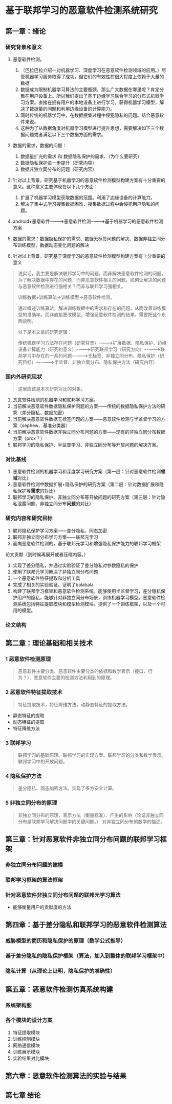 # 基于联邦学习的恶意软件检测系统研究

## 第一章：绪论

### 研究背景和意义

1. 恶意软件检测。
   1. （巴拉巴拉介绍一对机器学习、深度学习在恶意软件检测领域的应用。）尽管机器学习服务取得了成功，但它们的有效性在很大程度上依赖于大量的数据
   1. 数据成为限制机器学习算法的主要瓶颈。那么广大数据在哪里呢？肯定分散在用户设备上。所以我们提出了基于边缘学习联合学习的分布式机器学习方案。直接在拥有用户的本地设备上进行学习，获得机器学习模型，解决了数据量的问题和利用边缘设备的计算能力。
   2. 同时传统的机器学习中，在数据搜集过程中侵犯隐私的问题。结合恶意软件来说。
   3. 这种为了从数据角度对机器学习模型进行提升思想，需要解决如下三个数据问题或者满足以下三个数据方面的需求。
2. 数据的需求，数据的问题：

   1. 数据量扩充的需求 和 数据隐私保护的需求、（为什么要研究）
   2. 数据隐私保护进一步提升（研究内容）
   3. 数据非独立同分布的问题（研究内容）
3. 针对以上背景，研究基于机器学习的恶意软件检测模型构建方案有十分重要的意义。这种意义主要体现在以下几个方面：

   1. 扩展了机器学习模型获取数据的范围。利用了边缘设备的计算能力。
   2. 解决了集中式学习搜集数据困难、搜集数据过程中会侵犯用户隐私的问题。
4. android+恶意软件---->恶意软件检测---->基于机器学习的恶意软件检测方案
5. 数据的需求：数据隐私保护的需求、数据无标签问题的解决、数据非独立同分布训练模型、数据动态变化问题的解决
6. 针对以上背景，研究基于深度学习的恶意软件检测模型构建方案有十分重要的意义

> 说实话，我主要是解决联邦学习中的问题，而非解决恶意软件检测的问题。为了解决数据中存在的问题，而非恶意软件相关的问题。如何让解决的问题与恶意软件检测进行强相关？而非与联邦学习强相关。
>
> 训练数据+训练算法->训练模型->恶意软件检测。
>
> 通过概述训练算法，解决训练数据中的需求和存在的问题，从而改善训练模型的准确率。而非直接更改模型，增强恶意软件检测的结果。需要把这个东西说明。
>
> 以下是本文章的研究逻辑：
>
> 传统机器学习方法存在问题（研究背景）---->扩展数据、隐私保护、边缘设备计算能力（研究的意义）---->研究联邦学习（研究方向）----->联邦学习中存在的一系列问题----->无标签、非独立同分布、隐私保护（研究目标）------>半监督、非独立同分布、隐私保护方法（研究内容）

### 国内外研究现状

> 这里应该是本次研究对比的对象。

1. 恶意软件检测的机器学习和联邦学习方案。
2. 当前解决恶意软件数据隐私保护问题的方案——传统的数据隐私保护方法的研究（差分隐私、数据加密）
3. 当前解决恶意软件数据无标签问题的方案——恶意软件检测与半监督学习的方案（sephew、基准分类器）
4. 当前解决恶意软件数据非独立同分布问题的方案——现有的非独立同分布数据方案（prox？）
5. 联邦学习的隐私保护、半监督学习、非独立同分布等开放问题的解决方案。

### 对比基线
1. 恶意软件检测的机器学习和深度学习研究方案（第一层：针对恶意软件检测**领域**对比）
1. 恶意软件检测中数据扩展+隐私保护的研究方案（第二层：针对数据扩展和隐私保护等**需求**的对比）
2. 联邦学习的隐私保护、非独立同分布等开放问题的研究方案（第三层：针对隐私泄露问题、非独立同分布**问题**的对比）

### 研究内容和研究目标

1. 联邦隐私保护学习方案——差分隐私、同态加密
2. 联邦非独立同分布学习方案——联邦元学习
3. 面向恶意软件检测的，基于联邦元学习和增强隐私保护能力的联邦学习框架

论文贡献（到时候再展开或者压缩内容。）
1. 实现了差分隐私，并通过实验验证了差分隐私对参数隐私的保护
2. 使用了联邦元学习解决了非独立同分布问题
3. 一个恶意软件特征提取和分析工具
4. 完成了相关的实验验证。证明了balabala
5. 构建了联邦学习框架和恶意软件检测系统。能够使用半监督学习，差分隐私保护用户的隐私，能够针对非独立同分布场景，训练机器学习模型。恶意软件检测系统包括特征提取模块和模型检测模块。提供了一个训练框架，以及一个可用的模型。

### 论文结构

## 第二章：理论基础和相关技术

### 1 恶意软件检测原理

> 恶意软件主要分类、恶意软件主要分类的依据和数学表示（接口、行为？）、恶意软件主要的检测方法利用到的原理。


### 2 恶意软件特征提取技术

> 特征提取技术，特征降维方法。动静态特征的提取方法。


* 静态特征的提取
* 动态特征的提取
* 特征降维方法

### 3 联邦学习

> 联邦学习的基础原理。联邦学习的实现方案。联邦学习的分类和数学表示。联邦学习中的开放问题。

### 4 隐私保护方法

> 差分隐私、同态加密方法。实现了多方安全计算。


### 5 非独立同分布的原理

> 非独立同分布的原理、表示方法（衡量标准）、产生的影响（论证非独立同分布是联邦学习解决问题中的关键问题。）
> 对非独立同分布的数学的描述。



## 第三章：针对恶意软件非独立同分布问题的联邦学习框架

### 非独立同分布问题的建模


### 联邦学习框架的算法框架


### 针对恶意软件非独立同分布问题的联邦元学习算法



* 能够衡量用户的贡献度的方法

## 第四章：基于差分隐私和联邦学习的恶意软件检测算法

### 威胁模型的简历和隐私保护的原理（数学公式推导）
### 基于差分隐私的隐私保护框架（算法，加入到整体的联邦学习框架中）
### 隐私计算（从理论上证明，隐私保护的准确性）





## 第五章：恶意软件检测仿真系统构建

### 系统架构图


### 各个模块的设计方案
1. 特征提取模块
2. 训练控制模块
3. 网络通信模块
4. 训练展示模块
5. 实验结果对比模块

## 第六章：恶意软件检测算法的实验与结果

## 第七章 结论
